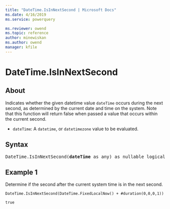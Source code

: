 ```yaml
---
title: "DateTime.IsInNextSecond | Microsoft Docs"
ms.date: 4/16/2019
ms.service: powerquery

ms.reviewer: owend
ms.topic: reference
author: minewiskan
ms.author: owend
manager: kfile
---
```

# DateTime.IsInNextSecond
  
## About  

Indicates whether the given datetime value <code>dateTime</code> occurs during the next second, as determined by the current date and time on the system. Note that this function will return false when passed a value that occurs within the current second. <ul> <li><code>dateTime</code>: A <code>datetime</code>, or <code>datetimezone</code> value to be evaluated.</li> </ul>

## Syntax

<pre>
DateTime.IsInNextSecond(<b>dateTime</b> as any) as nullable logical 
</pre>

## Example 1  

Determine if the second after the current system time is in the next second.  
  
```powerquery-m 
DateTime.IsInNextSecond(DateTime.FixedLocalNow() + #duration(0,0,0,1))
```  

`true`  

